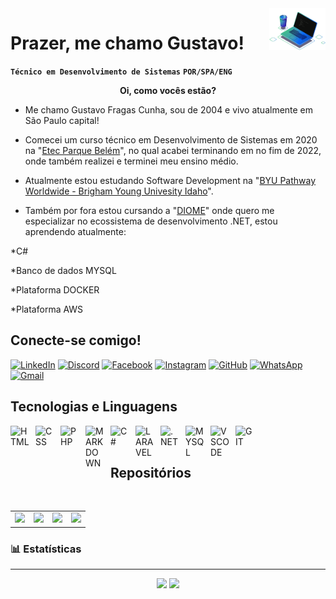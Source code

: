 <img src="https://raw.githubusercontent.com/090Raphael/imagens/86227742a4942ef2d095bfb6e68ad9767f208ef9/imagens/ilustra%C3%A7%C3%A3o%20de%20computador%202.png" alt="ilustração de um computador" min-width="400px" max-width="400" width="90px" align="right">

# Prazer, me chamo Gustavo!
**`Técnico em Desenvolvimento de Sistemas`**
**`POR/SPA/ENG`**
<p align="center"> <strong>Oi, como vocês estão?</strong><p>

- Me chamo Gustavo Fragas Cunha, sou de 2004 e vivo atualmente em São Paulo capital! 

- Comecei um curso técnico em Desenvolvimento de Sistemas em 2020 na "[Etec Parque Belém](https://etecparquebelem.cps.sp.gov.br)", no qual acabei terminando em no fim de 2022, onde também realizei e terminei meu ensino médio. 

- Atualmente estou estudando Software Development na "[BYU Pathway Worldwide - Brigham Young Univesity Idaho](https://www.byupathway.edu)".

- Também por fora estou cursando a "[DIOME](https://www.dio.me)" onde quero me especializar no ecossistema de desenvolvimento .NET, estou aprendendo atualmente:

*C#

*Banco de dados MYSQL

*Plataforma DOCKER

*Plataforma AWS







 

## Conecte-se comigo!
[![LinkedIn](https://img.shields.io/badge/LinkedIn-0077B5?style=for-the-badge&logo=linkedin&logoColor=white)](https://www.linkedin.com/in/gustavofragascunha/)
[![Discord](https://img.shields.io/badge/Discord-7289DA?style=for-the-badge&logo=discord&logoColor=white)](https://discord.com/channels/@Gustavinho/)
[![Facebook](https://img.shields.io/badge/Facebook-1877F2?style=for-the-badge&logo=facebook&logoColor=white)](https://www.facebook.com/gustavofragas.cunha/)
[![Instagram](https://img.shields.io/badge/-Instagram-%23E4405F?style=for-the-badge&logo=instagram&logoColor=white)](https://www.instagram.com/fragas_gustavo/)
[![GitHub](https://img.shields.io/badge/GitHub-100000?style=for-the-badge&logo=github&logoColor=white)](https://github.com/GustavoFragas)
[![WhatsApp](https://img.shields.io/badge/WhatsApp-25D366?style=for-the-badge&logo=whatsapp&logoColor=white)](https://wa.me/55+11+980192710)
[![Gmail](https://img.shields.io/badge/Gmail-333333?style=for-the-badge&logo=gmail&logoColor=red)](mailto:gustavofragascunha@gmail.com)
  

  ## Tecnologias e Linguagens
  
<img 
    align="left"
    alt="HTML"
    title="HTML"
    width="30px"
    style="padding-right: 10px;"
src="https://cdn.jsdelivr.net/gh/devicons/devicon@latest/icons/html5/html5-original.svg" />
<img 
    align="left"
    alt="CSS"
    title="CSS"
    width="30px"
    style="padding-right: 10px;"
src="https://cdn.jsdelivr.net/gh/devicons/devicon@latest/icons/css3/css3-original.svg" />
<img 
    align="left"
    alt="PHP"
    title="PHP"
    width="30px"
    style="padding-right: 10px;"
src="https://cdn.jsdelivr.net/gh/devicons/devicon@latest/icons/php/php-original.svg" />
<img 
    align="left"
    alt="MARKDOWN"
    title="MARKDOWN"
    width="30px"
    style="padding-right: 10px;"
src="https://cdn.jsdelivr.net/gh/devicons/devicon@latest/icons/markdown/markdown-original.svg" />
<img 
    align="left"
    alt="C#"
    title="C#"
    width="30px"
    style="padding-right: 10px;"
src="https://cdn.jsdelivr.net/gh/devicons/devicon@latest/icons/csharp/csharp-original.svg" />
<img 
    align="left"
    alt="LARAVEL"
    title="LARAVEL"
    width="30px"
    style="padding-right: 10px;"
src="https://cdn.jsdelivr.net/gh/devicons/devicon@latest/icons/laravel/laravel-original.svg" />
<img 
    align="left"
    alt=".NET"
    title=".NET"
    width="30px"
    style="padding-right: 10px;"
src="https://cdn.jsdelivr.net/gh/devicons/devicon@latest/icons/dotnetcore/dotnetcore-original.svg" />
<img 
    align="left"
    alt="MYSQL"
    title="MYSQL"
    width="30px"
    style="padding-right: 10px;"
src="https://cdn.jsdelivr.net/gh/devicons/devicon@latest/icons/mysql/mysql-original-wordmark.svg" />
<img 
    align="left"
    alt="VSCODE"
    title="VSCODE"
    width="30px"
    style="padding-right: 10px;"
src="https://cdn.jsdelivr.net/gh/devicons/devicon@latest/icons/vscode/vscode-original.svg" />
<img 
    align="left"
    alt="GIT"
    title="GIT"
    width="30px"
    style="padding-right: 10px;"
src="https://cdn.jsdelivr.net/gh/devicons/devicon@latest/icons/git/git-original.svg" />

<br>
<br>





## Repositórios

<table>
  <tr>
    <td>
      <a href="https://github.com/GustavoFragas/wdd130">
        <img src="https://github-readme-stats.vercel.app/api/pin/?username=GustavoFragas&repo=wdd130&bg_color=000&border_color=30A3DC&show_icons=true&icon_color=30A3DC&title_color=E94D5F&text_color=FFF" />
      </a>
    </td>
    <td>
      <a href="https://github.com/GustavoFragas/dio-lab-open-source">
        <img src="https://github-readme-stats.vercel.app/api/pin/?username=GustavoFragas&repo=dio-lab-open-source&bg_color=000&border_color=30A3DC&show_icons=true&icon_color=30A3DC&title_color=E94D5F&text_color=FFF" />
      </a>
    </td>
   <br>
    <td>
      <a href="https://github.com/GustavoFragas/basicoDoCsharp">
        <img src="https://github-readme-stats.vercel.app/api/pin/?username=GustavoFragas&repo=basicoDoCsharp&bg_color=000&border_color=30A3DC&show_icons=true&icon_color=30A3DC&title_color=E94D5F&text_color=FFF" />
      </a>
    </td>

<td>
      <a href="https://github.com/GustavoFragas/basicoDoCsharp">
        <img src="https://github-readme-stats.vercel.app/api/pin/?username=GustavoFragas&repo=Sistema-para-Estacionamento&bg_color=000&border_color=30A3DC&show_icons=true&icon_color=30A3DC&title_color=E94D5F&text_color=FFF" />
      </a>
    </td>
   
  </tr>
</table>


<h3>📊 Estatísticas</h3>

---

<p align="center">
  <img src="https://github-readme-stats.vercel.app/api?username=GustavoFragas&show_icons=true&theme=tokyonight&include_all_commits=true&locale=pt-br" width="48%">
  <img src="https://github-readme-stats.vercel.app/api/top-langs/?username=GustavoFragas&theme=tokyonight&layout=compact&custom_title=Tecnologias&langs_count=9" width="48%">
</p>




